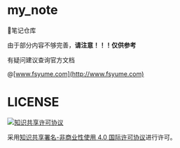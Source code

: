 # my_note
🍟笔记仓库

由于部分内容不够完善，**请注意！！！仅供参考**

有疑问建议查询官方文档

@[www.fsyume.com](http://www.fsyume.com)

# LICENSE

<a rel="license" href="http://creativecommons.org/licenses/by-nc/4.0/"><img alt="知识共享许可协议" style="border-width:0" src="https://i.creativecommons.org/l/by-nc/4.0/88x31.png" /></a>

采用<a rel="license" href="http://creativecommons.org/licenses/by-nc/4.0/">知识共享署名-非商业性使用 4.0 国际许可协议</a>进行许可。

